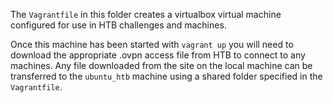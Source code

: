 The `Vagrantfile` in this folder creates a virtualbox virtual machine configured
for use in HTB challenges and machines.

Once this machine has been started with `vagrant up` you will need to download
the appropriate .ovpn access file from HTB to connect to any machines. Any file
downloaded from the site on the local machine can be transferred to the
`ubuntu_htb` machine using a shared folder specified in the `Vagrantfile`.
